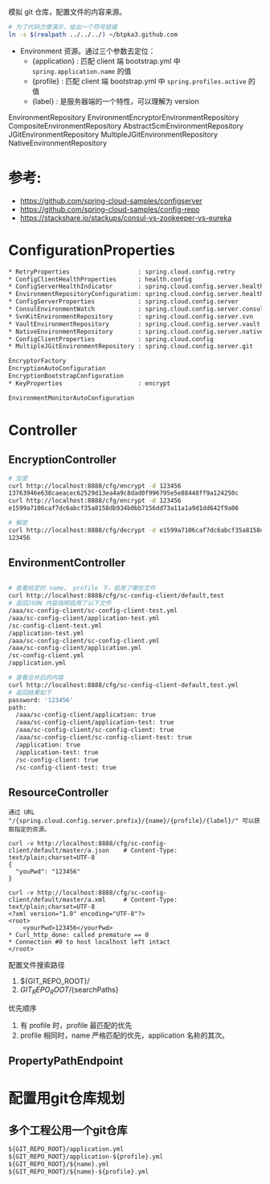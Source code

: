 模拟 git 仓库，配置文件的内容来源。


```bash
# 为了代码方便演示，给出一个符号链接
ln -s $(realpath ../../../) ~/btpka3.github.com
```

* Environment 资源。通过三个参数去定位：
    * {application} : 匹配 client 端 bootstrap.yml 中 `spring.application.name` 的值
    * {profile} : 匹配 client 端 bootstrap.yml 中 `spring.profiles.active` 的值
    * {label} : 是服务器端的一个特性，可以理解为 version

EnvironmentRepository
    EnvironmentEncryptorEnvironmentRepository
    CompositeEnvironmentRepository
    AbstractScmEnvironmentRepository
        JGitEnvironmentRepository
            MultipleJGitEnvironmentRepository
    NativeEnvironmentRepository
    
# 参考: 

* https://github.com/spring-cloud-samples/configserver
* https://github.com/spring-cloud-samples/config-repo
* https://stackshare.io/stackups/consul-vs-zookeeper-vs-eureka

# ConfigurationProperties

```txt
* RetryProperties                   : spring.cloud.config.retry
* ConfigClientHealthProperties      : health.config
* ConfigServerHealthIndicator       : spring.cloud.config.server.health
* EnvironmentRepositoryConfiguration: spring.cloud.config.server.health.enabled
* ConfigServerProperties            : spring.cloud.config.server
* ConsulEnvironmentWatch            : spring.cloud.config.server.consul.watch
* SvnKitEnvironmentRepository       : spring.cloud.config.server.svn
* VaultEnvironmentRepository        : spring.cloud.config.server.vault
* NativeEnvironmentRepository       : spring.cloud.config.server.native
* ConfigClientProperties            : spring.cloud.config
* MultipleJGitEnvironmentRepository : spring.cloud.config.server.git

EncryptorFactory
EncryptionAutoConfiguration
EncryptionBootstrapConfiguration
* KeyProperties                     : encrypt

EnvironmentMonitorAutoConfiguration

```

# Controller
## EncryptionController

```bash
# 加密
curl http://localhost:8888/cfg/encrypt -d 123456
13763946e638caeacec62529d13ea4a9c8dad0f996795e5e88448ff9a124250c
curl http://localhost:8888/cfg/encrypt -d 123456
e1599a7106caf7dc6abcf35a8158db934b0bb7156dd73a11a1a9d1dd642f9a06

# 解密
curl http://localhost:8888/cfg/decrypt -d e1599a7106caf7dc6abcf35a8158db934b0bb7156dd73a11a1a9d1dd642f9a06
123456
```


## EnvironmentController
```bash

# 查看给定的 name， profile 下，启用了哪些文件
curl http://localhost:8888/cfg/sc-config-client/default,test
# 返回JSON 内容指明启用了以下文件
/aaa/sc-config-client/sc-config-client-test.yml
/aaa/sc-config-client/application-test.yml
/sc-config-client-test.yml
/application-test.yml
/aaa/sc-config-client/sc-config-client.yml
/aaa/sc-config-client/application.yml
/sc-config-client.yml
/application.yml

# 查看合并后的内容
curl http://localhost:8888/cfg/sc-config-client-default,test.yml
# 返回结果如下
password: '123456'
path:
  /aaa/sc-config-client/application: true
  /aaa/sc-config-client/application-test: true
  /aaa/sc-config-client/sc-config-client: true
  /aaa/sc-config-client/sc-config-client-test: true
  /application: true
  /application-test: true
  /sc-config-client: true
  /sc-config-client-test: true
```

## ResourceController
    通过 URL "/{spring.cloud.config.server.prefix}/{name}/{profile}/{label}/" 可以获取指定的资源。

```text
curl -v http://localhost:8888/cfg/sc-config-client/default/master/a.json    # Content-Type: text/plain;charset=UTF-8
{
  "youPwd": "123456"
}

curl -v http://localhost:8888/cfg/sc-config-client/default/master/a.xml     # Content-Type: text/plain;charset=UTF-8
<?xml version="1.0" encoding="UTF-8"?>
<root>
    <yourPwd>123456</yourPwd>
* Curl_http_done: called premature == 0
* Connection #0 to host localhost left intact
</root>
```

配置文件搜索路径
1. ${GIT_REPO_ROOT}/
1. ${GIT_REPO_ROOT}/${searchPaths}


优先顺序
1. 有 profile 时，profile 最匹配的优先
1. profile 相同时，name 严格匹配的优先，application 名称的其次。



## PropertyPathEndpoint

# 配置用git仓库规划
## 多个工程公用一个git仓库

```txt
${GIT_REPO_ROOT}/application.yml
${GIT_REPO_ROOT}/application-${profile}.yml
${GIT_REPO_ROOT}/${name}.yml
${GIT_REPO_ROOT}/${name}-${profile}.yml
```




